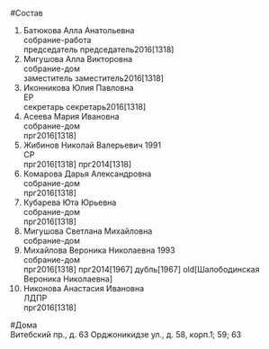 #Состав  
1. Батюкова Алла Анатольевна  
    собрание-работа  
    председатель председатель2016[1318]  
2. Мигушова Алла Викторовна  
    собрание-дом  
    заместитель заместитель2016[1318]  
3. Иконникова Юлия Павловна  
    ЕР  
    секретарь секретарь2016[1318]  
4. Асеева Мария Ивановна  
    собрание-дом  
    прг2016[1318]  
5. Жибинов Николай Валерьевич 1991  
    СР  
    прг2016[1318] прг2014[1318]  
6. Комарова Дарья Александровна  
    собрание-дом  
    прг2016[1318]  
7. Кубарева Юта Юрьевна  
    собрание-дом  
    прг2016[1318]  
8. Мигушова Светлана Михайловна  
    собрание-дом  
9. Михайлова Вероника Николаевна 1993  
    собрание-дом  
    прг2016[1318] прг2014[1967] дубль[1967] old[Шалободинская Вероника Николаевна]  
10. Никонова Анастасия Ивановна  
    ЛДПР  
    прг2016[1318]  
  
#Дома  
Витебский пр., д. 63 Орджоникидзе ул., д. 58, корп.1; 59; 63  
  
